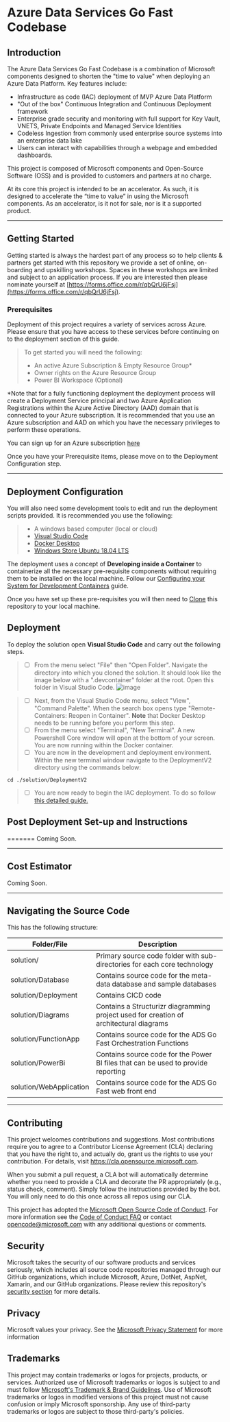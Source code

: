 # Azure Data Services Go Fast Codebase

## Introduction

The Azure Data Services Go Fast Codebase is a combination of Microsoft components designed to shorten the "time to value" when deploying an Azure Data Platform. Key features include:

- Infrastructure as code (IAC) deployment of MVP Azure Data Platform 
- "Out of the box" Continuous Integration and Continuous Deployment framework  
- Enterprise grade security and monitoring with full support for Key Vault, VNETS, Private Endpoints and Managed Service Identities
- Codeless Ingestion from commonly used enterprise source systems into an enterprise data lake
- Users can interact with capabilities through a webpage and embedded dashboards.

This project is composed of Microsoft components and Open-Source Software (OSS) and is provided to customers and partners at no charge. 

At its core this project is intended to be an accelerator. As such, it is designed to accelerate the “time to value” in using the Microsoft components. As an accelerator, is it not for sale, nor is it a supported product.  

---

## Getting Started

Getting started is always the hardest part of any process so to help clients & partners get started with this repository we provide a set of online, on-boarding and upskilling workshops. Spaces in these workshops are limited and subject to an application process. If you are interested then please 
nominate yourself at [https://forms.office.com/r/qbQrU6jFsj](https://forms.office.com/r/qbQrU6jFsj).
  

### Prerequisites

Deployment of this project requires a variety of services across Azure. Please ensure that you have access to these services before continuing on to the deployment section of this guide.

>To get started you will need the following:
>
>- An active Azure Subscription & Empty Resource Group*
>- Owner rights on the Azure Resource Group
>- Power BI Workspace (Optional)

*Note that for a fully functioning deployment the deployment process will create a Deployment Service principal and two Azure Application Registrations within the Azure Active Directory (AAD) domain that is connected to your Azure subscription. It is recommended that you use an Azure subscription and AAD on which you have the necessary privileges to perform these operations. 

You can sign up for an Azure subscription [here](https://azure.microsoft.com/en-us/free/) 

Once you have your Prerequisite items, please move on to the Deployment Configuration step.

---

## Deployment Configuration

You will also need some development tools to edit and run the deployment scripts provided. It is recommended you use the following:
>
>- A windows based computer (local or cloud)
>- [Visual Studio Code](https://visualstudio.microsoft.com/downloads/)
>- [Docker Desktop](https://www.docker.com/products/docker-desktop)
>- [Windows Store Ubuntu 18.04 LTS](https://www.microsoft.com/store/productId/9N9TNGVNDL3Q)

The deployment uses a concept of **Developing inside a Container** to containerize all the necessary pre-requisite components without requiring them to be installed on the local machine. Follow our [Configuring your System for Development Containers](https://code.visualstudio.com/docs/remote/containers) guide.

Once you have set up these pre-requisites you will then need to [Clone](https://docs.github.com/en/enterprise-server@3.1/repositories/creating-and-managing-repositories/cloning-a-repository) this repository to your local machine. 

## Deployment
To deploy the solution open **Visual Studio Code** and carry out the following steps.

>- [ ] From the menu select "File" then "Open Folder". Navigate the directory into which you cloned the solution. It should look like the image below with a ".devcontainer" folder at the root. Open this folder in Visual Studio Code. 
![image](https://user-images.githubusercontent.com/11702150/149238286-314b01ab-4cd8-4ac7-b3f5-32ca5a8d8661.png)

>- [ ] Next, from the Visual Studio Code menu, select "View", "Command Palette". When the search box opens type "Remote-Containers: Reopen in Container". **Note** that Docker Desktop needs to be running before you perform this step. 
>- [ ] From the menu select "Terminal", "New Terminal". A new Powershell Core window will open at the bottom of your screen. You are now running within the Docker container.
>- [ ] You are now in the development and deployment environment. Within the new terminal window navigate to the DeploymentV2 directory using the commands below:
``` pwsh
cd ./solution/DeploymentV2
```
>- [ ] You are now ready to begin the IAC deployment. To do so follow [this detailed guide.](./solution/DeploymentV2/README.md)

## Post Deployment Set-up and Instructions
=======
Coming Soon.

---

## Cost Estimator

Coming Soon.

---

## Navigating the Source Code

This  has the following structure:

Folder/File | Description
--- | ---
solution/ | Primary source code folder with sub-directories for each core technology
solution/Database | Contains source code for the meta-data database and sample databases
solution/Deployment | Contains CICD code 
solution/Diagrams | Contains a Structurizr diagramming project used for creation of architectural diagrams
solution/FunctionApp | Contains source code for the ADS Go Fast Orchestration Functions
solution/PowerBi | Contains source code for the Power BI files that can be used to provide reporting
solution/WebApplication | Contains source code for the ADS Go Fast web front end
---

## Contributing 

This project welcomes contributions and suggestions.  Most contributions require you to agree to a
Contributor License Agreement (CLA) declaring that you have the right to, and actually do, grant us
the rights to use your contribution. For details, visit https://cla.opensource.microsoft.com.

When you submit a pull request, a CLA bot will automatically determine whether you need to provide
a CLA and decorate the PR appropriately (e.g., status check, comment). Simply follow the instructions
provided by the bot. You will only need to do this once across all repos using our CLA.

This project has adopted the [Microsoft Open Source Code of Conduct](https://opensource.microsoft.com/codeofconduct/).
For more information see the [Code of Conduct FAQ](https://opensource.microsoft.com/codeofconduct/faq/) or
contact [opencode@microsoft.com](mailto:opencode@microsoft.com) with any additional questions or comments.

## Security
Microsoft takes the security of our software products and services seriously, which includes all source code repositories managed through our GitHub organizations, which include Microsoft, Azure, DotNet, AspNet, Xamarin, and our GitHub organizations. Please review this repository's [security section](../../security) for more details.

## Privacy
Microsoft values your privacy. See the [Microsoft Privacy Statement](https://privacy.microsoft.com/en-GB/data-privacy-notice) for more information

## Trademarks

This project may contain trademarks or logos for projects, products, or services. Authorized use of Microsoft 
trademarks or logos is subject to and must follow 
[Microsoft's Trademark & Brand Guidelines](https://www.microsoft.com/en-us/legal/intellectualproperty/trademarks/usage/general).
Use of Microsoft trademarks or logos in modified versions of this project must not cause confusion or imply Microsoft sponsorship.
Any use of third-party trademarks or logos are subject to those third-party's policies.
